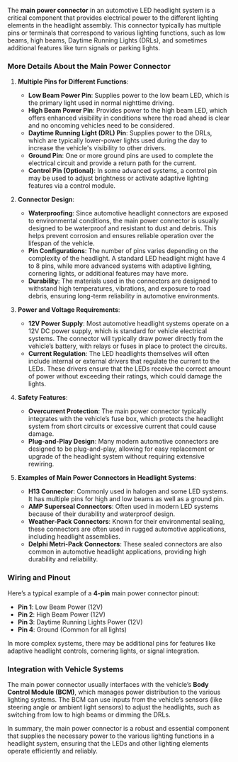 The **main power connector** in an automotive LED headlight system is a critical component that provides electrical power to the different lighting elements in the headlight assembly. This connector typically has multiple pins or terminals that correspond to various lighting functions, such as low beams, high beams, Daytime Running Lights (DRLs), and sometimes additional features like turn signals or parking lights.

### More Details About the Main Power Connector

1. **Multiple Pins for Different Functions**:
   - **Low Beam Power Pin**: Supplies power to the low beam LED, which is the primary light used in normal nighttime driving.
   - **High Beam Power Pin**: Provides power to the high beam LED, which offers enhanced visibility in conditions where the road ahead is clear and no oncoming vehicles need to be considered.
   - **Daytime Running Light (DRL) Pin**: Supplies power to the DRLs, which are typically lower-power lights used during the day to increase the vehicle's visibility to other drivers.
   - **Ground Pin**: One or more ground pins are used to complete the electrical circuit and provide a return path for the current.
   - **Control Pin (Optional)**: In some advanced systems, a control pin may be used to adjust brightness or activate adaptive lighting features via a control module.

2. **Connector Design**:
   - **Waterproofing**: Since automotive headlight connectors are exposed to environmental conditions, the main power connector is usually designed to be waterproof and resistant to dust and debris. This helps prevent corrosion and ensures reliable operation over the lifespan of the vehicle.
   - **Pin Configurations**: The number of pins varies depending on the complexity of the headlight. A standard LED headlight might have 4 to 8 pins, while more advanced systems with adaptive lighting, cornering lights, or additional features may have more.
   - **Durability**: The materials used in the connectors are designed to withstand high temperatures, vibrations, and exposure to road debris, ensuring long-term reliability in automotive environments.

3. **Power and Voltage Requirements**:
   - **12V Power Supply**: Most automotive headlight systems operate on a 12V DC power supply, which is standard for vehicle electrical systems. The connector will typically draw power directly from the vehicle’s battery, with relays or fuses in place to protect the circuits.
   - **Current Regulation**: The LED headlights themselves will often include internal or external drivers that regulate the current to the LEDs. These drivers ensure that the LEDs receive the correct amount of power without exceeding their ratings, which could damage the lights.

4. **Safety Features**:
   - **Overcurrent Protection**: The main power connector typically integrates with the vehicle’s fuse box, which protects the headlight system from short circuits or excessive current that could cause damage.
   - **Plug-and-Play Design**: Many modern automotive connectors are designed to be plug-and-play, allowing for easy replacement or upgrade of the headlight system without requiring extensive rewiring.

5. **Examples of Main Power Connectors in Headlight Systems**:
   - **H13 Connector**: Commonly used in halogen and some LED systems. It has multiple pins for high and low beams as well as a ground pin.
   - **AMP Superseal Connectors**: Often used in modern LED systems because of their durability and waterproof design.
   - **Weather-Pack Connectors**: Known for their environmental sealing, these connectors are often used in rugged automotive applications, including headlight assemblies.
   - **Delphi Metri-Pack Connectors**: These sealed connectors are also common in automotive headlight applications, providing high durability and reliability.

### Wiring and Pinout
Here’s a typical example of a **4-pin** main power connector pinout:
- **Pin 1**: Low Beam Power (12V)
- **Pin 2**: High Beam Power (12V)
- **Pin 3**: Daytime Running Lights Power (12V)
- **Pin 4**: Ground (Common for all lights)

In more complex systems, there may be additional pins for features like adaptive headlight controls, cornering lights, or signal integration.

### Integration with Vehicle Systems
The main power connector usually interfaces with the vehicle’s **Body Control Module (BCM)**, which manages power distribution to the various lighting systems. The BCM can use inputs from the vehicle’s sensors (like steering angle or ambient light sensors) to adjust the headlights, such as switching from low to high beams or dimming the DRLs.

In summary, the main power connector is a robust and essential component that supplies the necessary power to the various lighting functions in a headlight system, ensuring that the LEDs and other lighting elements operate efficiently and reliably.

